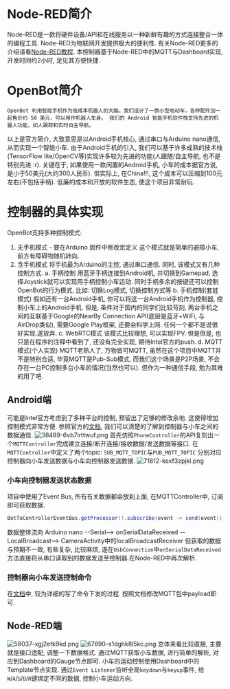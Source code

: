 # Node-RED简介
Node-RED是一款将硬件设备/API和在线服务以一种新鲜有趣的方式连接整合一体的编程工具. Node-RED为物联网开发提供极大的便利性. 有关Node-RED更多的介绍请看[Node-RED教程](https://www.jianshu.com/p/c30cf0362821). 本控制器基于Node-RED中的MQTT与Dashboard实现, 开发时间约2小时, 足见其方便快捷.

# OpenBot简介
```
OpenBot 利用智能手机作为低成本机器人的大脑。我们设计了一款小型电动车，各种配件加一起售价约 50 美元，可以用作机器人车身。 我们的 Android 智能手机软件栈支持先进的机器人功能，如人跟踪和实时自主导航。
```
以上是官方简介, 大致意思是以Android手机核心, 通过串口与Arduino nano通信, 从而实现一个智能小车. 由于Android手机的引入, 我们可以基于许多成熟的技术栈(TensorFlow lite/OpenCV等)实现许多较为先进的功能(人跟随/自主导航, 也不是特别先进 :r). 
关键在于, 如果使用一款闲置的Android手机, 小车的成本据官方说,是小于50美元(大约300人民币). 但实际上, 在China!!!, 这个成本可以压缩到100元左右(不包括手柄). 低廉的成本和开放的软件生态, 使这个项目非常耐玩.

# 控制器的具体实现
OpenBot支持多种控制模式:
1. 无手机模式 - 要在Arduino 固件中修改宏定义
这个模式就是简单的避障小车, 前方有障碍物随机转向.
2. 含手机模式
将手机最为Arduino的主控, 通过串口通信. 同时, 该模式又有几种控制方式.
a. 手柄控制
用蓝牙手柄连接到Android机, 并切换到Gamepad, 选择Joystick就可以实现用手柄控制小车运动. 同时手柄多余的按键还可以控制OpenBot的行为模式, 比如: 切换Log模式, 切换控制方式等
b. 手机控制(套娃模式)
假如还有一台Android手机, 你可以将这一台Android手机作为控制器, 控制小车上的Android手机. 但是, 条件对于国内的同学们比较苛刻, 两台手机之间的互联基于Google的NearBy Connection API(底层是蓝牙+WiFi, 与AirDrop类似), 需要Google Play框架, 还要会科学上网. 任何一个都不是说很好实现.遂放弃.
c. WebRTC模式
该模式比较理想, 可以实现FPV. 但是但是, 也只是在程序的注释中看到了, 还没有完全实现, 期待Intel官方的push.
d. MQTT模式(个人实现)
MQTT老熟人了, 万物皆可MQTT, 虽然在这个项目中MQTT并不是特别合适, 毕竟MQTT是Pub-Sub模式, 而我们这个场景是P2P场景, 不会存在一台PC控制多台小车的情况(当然也可以). 但作为一种通信手段, 勉为其难的用了吧.

## Android端
可能是Intel官方考虑到了多种平台的控制, 预留出了足够的修改余地. 这使得增加控制模式非常方便. 参照官方的[文档](https://github.com/bing-zhub/OpenBot/blob/master/docs/technical/OpenBotController.pdf), 我们可以清楚的了解到控制器与小车之间的数据通信.
![38489-6vb7irttwuf.png](http://assets.bingware.cn/2021/02/3833656966.png)
首先仿照`PhoneController`的API复刻出一个`MQTTController`完成建立连接/断开连接/接收数据/发送数据等接口.
在`MQTTController`中定义了两个topic: `SUB_MQTT_TOPIC`与`PUB_MQTT_TOPIC` 分别对应控制器向小车发送数据与小车向控制器发送数据.
![71812-kexf3zpjkl.png](http://assets.bingware.cn/2021/02/3803376511.png)
### 小车向控制器发送状态数据
项目中使用了Event Bus, 所有有关数据都会放到上面, 在MQTTController中, 订阅即可获取数据.
``` java
BotToControllerEventBus.getProcessor().subscribe(event -> send(event));
```
数据整体流向 Arduino nano --Serial--> onSerialDataReceived --LocalBroadcast--> CameraActivity中的localBroadcastReceiver 
但获取的数据与预期不一致, 有些复杂, 比较麻烦, 遂在`UsbConnection`中`onSerialDataReceived`方法直接将从串口读取到的数据发送至控制器.在Node-RED中再次解析.

### 控制器向小车发送控制命令
在[文档](https://github.com/bing-zhub/OpenBot/blob/master/docs/technical/OpenBotController.pdf)中, 
较为详细的写了命令下发的过程. 按照文档修改MQTT包中payload即可.

## Node-RED端
![58037-xgj2etk9kd.png](http://assets.bingware.cn/2021/02/2399567414.png)
![67690-s1dghk8l5kc.png](http://assets.bingware.cn/2021/02/2433294685.png)
总体来看比较直接, 主要就是接口适配, 调整一下数据格式.
通过MQTT获取小车数据, 进行简单的解析, 对应到Dashboard的Gauge节点即可.
小车的运动控制使用Dashboard中的Template节点实现. 通过`Event Listener`监听全局`keydown`与`keyup`事件, 给`W`/`A`/`S`/`D`/`R`键绑定不同的数据, 控制小车运动方向. 

